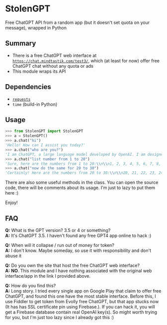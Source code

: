# StolenGPT
Free ChatGPT API from a random app (but it doesn't set quota on your message), wrapped in Python

## Summary
- There is a free ChatGPT web interface at [`https://chat.mindtastik.com/test3/`](https://chat.mindtastik.com/test3/), which (at least for now) offer free ChatGPT chat without any quota or ads
- This module wraps its API

## Dependencies
- [`requests`](https://pypi.org/project/requests/)
- `time` (build-in Python)

## Usage
```python
>>> from StolenGPT import StolenGPT
>>> a = StolenGPT()
>>> a.chat("hi")
'Hello! How can I assist you today?'
>>> a.chat("who are you?")
'I am ChatGPT, a large language model developed by OpenAI. I am designed to understand and respond to natural language queries and conversations. I can assist you with a wide range of tasks, from answering questions to providing information on various topics.'
>>> a.chat("list number from 1 to 20")
'Sure, here are the numbers from 1 to 20:\\n\\n1, 2, 3, 4, 5, 6, 7, 8, 9, 10, 11, 12, 13, 14, 15, 16, 17, 18, 19, 20.'
>>> a.chat("now do the same for 20 to 30")
'Certainly! Here are the numbers from 20 to 30:\\n\\n20, 21, 22, 23, 24, 25, 26, 27, 28, 29, 30.'
```
There are also some useful methods in the class. You can open the source code, there will be comments about its usage. I'm just to lazy to put them here :)

Enjoy!

## FAQ
__Q:__ What is the GPT version? 3.5 or 4 or something?<br>
__A:__ It's ChatGPT 3.5. I haven't found any free GPT4 app online to hack :)

__Q:__ When will it collapse / run out of money for token?<br>
__A:__ I don't know. Maybe someday, so use it with responsibility and don't abuse it

__Q:__ Do you own the site that host the free ChatGPT web interface?<br>
__A:__ __NO__. This module and I have nothing associated with the original web interface/app in the link I provided above.

__Q:__ How do you find this?<br>
__A:__ Long story. I tried every single app on Google Play that claim to offer free ChatGPT, and found this one have the most stable interface. Before this, I use Fiddler to get token from Evolly free ChatGPT, but that app stucks now (It has has SSL certificate pin using Firebase.). If you can hack it, you will get a Firebase database contain real OpenAI key(s). So might worth trying for you, but I'm just too lazy since I already got this :)

